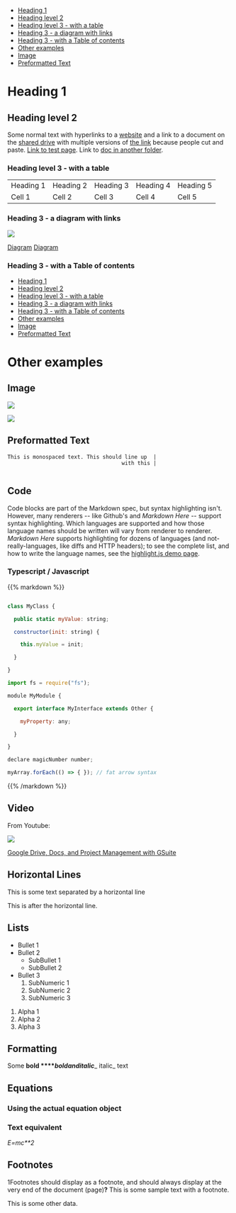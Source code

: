 * [Heading 1](#heading-1)
* [Heading level 2](#heading-level-2)
* [Heading level 3 - with a table](#heading-level-3-with-a-table)
* [Heading 3 - a diagram with links](#heading-3-a-diagram-with-links)
* [Heading 3 - with a Table of contents](#heading-3-with-a-table-of-contents)
* [Other examples](#other-examples)
* [Image](#image)
* [Preformatted Text](#preformatted-text)

# Heading 1



## Heading level 2



Some normal text with hyperlinks to a [website](https://www.enterprisehealth.com/) and a link to a document on the [shared drive](gdoc:1H6vwfQXIexdg4ldfaoPUjhOZPnSkNn6h29WD6Fi-SBY) with multiple versions of [the link](gdoc:1H6vwfQXIexdg4ldfaoPUjhOZPnSkNn6h29WD6Fi-SBY) because people cut and paste. [Link to test page](gdoc:1iou0QW09pdUhaNtS1RfjJh12lxKAbbq91-SHGihXu_4). Link to [doc in another folder](gdoc:1G4xwfBdH5mvEQyGN16TD2vFUHP8aNgU7wPst-2QTZug).



### Heading level 3 - with a table



<table>
  <tr>
    <td>Heading 1</td>
    <td>Heading 2</td>
    <td>Heading 3</td>
    <td>Heading 4</td>
    <td>Heading 5</td>
  </tr>
  <tr>
    <td>Cell 1</td>
    <td>Cell 2</td>
    <td>Cell 3</td>
    <td>Cell 4</td>
    <td>Cell 5</td>
  </tr>
</table>





### Heading 3 - a diagram with links

![](https://lh3.googleusercontent.com/l_QXaLeI_2t1wBtL6JUOB5RkEsflE9af7vQpxU2wJ_fL6clcIzocGBuJD_Z1lTPoFlGpoC0MVRNqLL-hVzCaRSkfU-XR2V2AMoL0VDBcDD-EacZzAscT_J7qb9L3O0pFIUGU9stD6coseNurSA)

[Diagram](gdoc:1Du-DYDST4liLykJl0fHSCvuQYIYhtOfwco-ntn38Dy8)
[Diagram](gdoc:1Du-DYDST4liLykJl0fHSCvuQYIYhtOfwco-ntn38Dy8)

### Heading 3 - with a Table of contents



* [Heading 1](#heading-1)
* [Heading level 2](#heading-level-2)
* [Heading level 3 - with a table](#heading-level-3-with-a-table)
* [Heading 3 - a diagram with links](#heading-3-a-diagram-with-links)
* [Heading 3 - with a Table of contents](#heading-3-with-a-table-of-contents)
* [Other examples](#other-examples)
* [Image](#image)
* [Preformatted Text](#preformatted-text)



# Other examples



## Image

![](https://lh3.google.com/u/0/d/abc)

![](https://lh6.googleusercontent.com/opCTglJjqHduJb0wdxNn3KLSeCIZwImqdKjDb22pg3wv3ZsmIW8rNPGrbq3kFLeaN3U-WKkvQbV-n93-7bQXJVhKdpltQ60P6GEgtjbWbFLvPPJpOeIdaf6M9xUL-_QJGwV5e0b0BNy0TAYLIA)

## Preformatted Text



```
This is monospaced text. This should line up  |
                                    with this |
  
```


## Code

Code blocks are part of the Markdown spec, but syntax highlighting isn't. However, many renderers -- like Github's and _Markdown Here_ -- support syntax highlighting. Which languages are supported and how those language names should be written will vary from renderer to renderer. _Markdown Here_ supports highlighting for dozens of languages (and not-really-languages, like diffs and HTTP headers); to see the complete list, and how to write the language names, see the [highlight.js demo page](http://softwaremaniacs.org/media/soft/highlight/test.html).




### Typescript / Javascript

{{% markdown %}}

```javascript

class MyClass {

  public static myValue: string;

  constructor(init: string) {

    this.myValue = init;

  }

}

import fs = require("fs");

module MyModule {

  export interface MyInterface extends Other {

    myProperty: any;

  }

}

declare magicNumber number;

myArray.forEach(() => { }); // fat arrow syntax

```

{{% /markdown %}}



## Video



From Youtube:

![](https://lh4.googleusercontent.com/Ygzc-fl5xauu67WhE295Prbom-UQaiJpNSM8GxfWUvXHm5-lnPqv5oqPj40yJXWAdy6ld9cv5OUkfejjA6M0eqFrqfJkf1Sz5zBClqWM7IjtyMAKzH_CHtU937l8872AmOKZFEOWKk9tmoIj0A)

[Google Drive, Docs, and Project Management with GSuite](https://www.youtube.com/watch?v=v6QAIWLCz8I&t=1743s)


## Horizontal Lines



This is some text separated by a horizontal line







This is after the horizontal line.

## Lists

* Bullet 1
* Bullet 2
  * SubBullet 1
  * SubBullet 2
* Bullet 3
  1. SubNumeric 1
  2. SubNumeric 2
  3. SubNumeric 3
1. Alpha 1
2. Alpha 2
3. Alpha 3

## Formatting

Some **bold ****_boldanditalic_**_ italic_ text


## Equations

### 	Using the actual equation object





### Text equivalent

*E=mc**2*

## Footnotes

 1Footnotes should display as a footnote, and should always display at the very end of the document (page)**?** This is some sample text with a footnote.



This is some other data.

